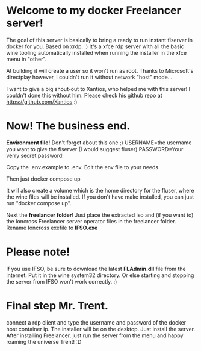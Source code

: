 # Welcome to my docker Freelancer server!

The goal of this server is basically to bring a ready to run instant flserver in docker for you. Based on xrdp. :)
It's a xfce rdp server with all the basic wine tooling automatically installed when running the installer in the xfce menu in "other".

At building it will create a user so it won't run as root.
Thanks to Microsoft's directplay however, i couldn't run it without network "host" mode...

I want to give a big shout-out to Xantios, who helped me with this server! I couldn't done this without him.
Please check his github repo at https://github.com/Xantios :)

# Now! The business end.

**Environment file!** Don't forget about this one ;)
USERNAME=the username you want to give the flserver (I would suggest fluser)
PASSWORD=Your verry secret password!

Copy the .env.example to .env.
Edit the env file to your needs.

Then just docker compose up

It will also create a volume which is the home directory for the fluser, where the wine files will be installed.
If you don't have make installed, you can just run "docker compose up".

Next the **freelancer folder**! Just place the extracted iso and (if you want to) the Ioncross Freelancer server operator files in the freelancer folder.
Rename Ioncross exefile to **IFSO.exe**

# Please note!
If you use IFSO, be sure to download the latest **FLAdmin.dll** file from the internet. Put it in the wine system32 directory. Or else starting and stopping the server from IFSO won't work correctly. :)

# Final step Mr. Trent.
connect a rdp client and type the username and password of the docker host container ip.
The installer will be on the desktop.
Just install the server. After installing Freelancer, just run the server from the  menu and happy roaming the universe Trent! :D
